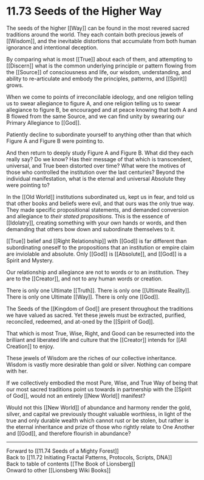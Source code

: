 # 11.73 Seeds of the Higher Way

The seeds of the higher [[Way]] can be found in the most revered sacred traditions around the world. They each contain both precious jewels of [[Wisdom]], and the inevitable distortions that accumulate from both human ignorance and intentional deception.

By comparing what is most [[True]] about each of them, and attempting to [[Discern]] what is the common underlying principle or pattern flowing from the [[Source]] of consciousness and life, our wisdom, understanding, and ability to re-articulate and embody the principles, patterns, and [[Spirit]] grows.

When we come to points of irreconcilable ideology, and one religion telling us to swear allegiance to figure A, and one religion telling us to swear allegiance to figure B, be encouraged and at peace knowing that both A and B flowed from the same Source, and we can find unity by swearing our Primary Allegiance to [[God]]. 

Patiently decline to subordinate yourself to anything other than that which Figure A and Figure B were pointing to. 

And then return to deeply study Figure A and Figure B. What did they each really say? Do we know? Has their message of that which is transcendent, universal, and True been distorted over time? What were the motives of those who controlled the institution over the last centuries? Beyond the individual manifestation, what is the eternal and universal Absolute they were pointing to?

In the [[Old World]] institutions subordinated us, kept us in fear, and told us that  other books and beliefs were evil, and that ours was the only true way. They made specific propositional statements, and demanded conversion and allegiance to *their stated propositions*. This is the essence of [[Idolatry]], creating something with your own hands or words, and then demanding that others bow down and subordinate themselves to it. 

[[True]] belief and [[Right Relationship]] with [[God]] is far different than subordinating oneself to the propositions that an institution or empire claim are inviolable and absolute. Only [[God]] is [[Absolute]], and [[God]] is a Spirit and Mystery. 

Our relationship and allegiance are not to words or to an institution. They are to the [[Creator]], and not to any human words or creation. 

There is only one Ultimate [[Truth]]. There is only one [[Ultimate Reality]]. There is only one Ultimate [[Way]]. There is only one [[God]]. 

The Seeds of the [[Kingdom of God]] are present throughout the traditions we have valued as sacred. Yet these jewels must be extracted, purified, reconciled, redeemed, and at-oned by the [[Spirit of God]]. 

That which is most True, Wise, Right, and Good can be resurrected into the brilliant and liberated life and culture that the [[Creator]] intends for [[All Creation]] to enjoy.

These jewels of Wisdom are the riches of our collective inheritance. Wisdom is vastly more desirable than gold or silver. Nothing can compare with her. 

If we collectively embodied the most Pure, Wise, and True Way of being that our most sacred traditions point us towards in partnership with the [[Spirit of God]], would not an entirely [[New World]] manifest?

Would not this [[New World]] of abundance and harmony render the gold, silver, and capital we previously thought valuable worthless, in light of the true and only durable wealth which cannot rust or be stolen, but rather is the eternal inheritance and prize of those who rightly relate to One Another and [[God]], and therefore flourish in abundance?

___

Forward to [[11.74 Seeds of a Mighty Forest]]  
Back to [[11.72 Initiating Fractal Patterns, Protocols, Scripts, DNA]]  
Back to table of contents [[The Book of Lionsberg]]  
Onward to other [[Lionsberg Wiki Books]]  
